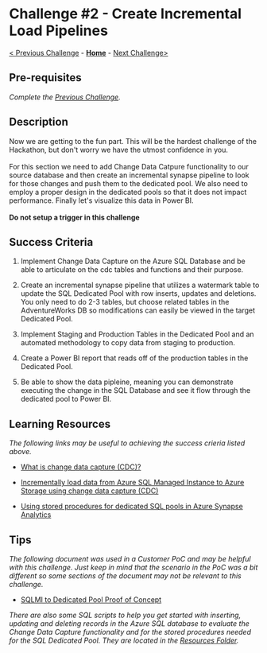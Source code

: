# Challenge #2 - Create Incremental Load Pipelines

[< Previous Challenge](Challenge-01.md) - **[Home](../README.md)** - [Next Challenge>](Challenge-03.md)

## Pre-requisites

*Complete the [Previous Challenge](Challenge-01.md).*

## Description

Now we are getting to the fun part.  This will be the hardest challenge of the Hackathon, but don't worry we have the utmost confidence in you.
<br>&nbsp;<br>
For this section we need to add Change Data Catpure functionality to our source database and then create an incremental synapse pipeline to look for those changes and push them to the dedicated pool.  We also need to employ a proper design in the dedicated pools so that it does not impact performance.  Finally let's visualize this data in Power BI.
<br>&nbsp;<br>
<B>Do not setup a trigger in this challenge</B>


## Success Criteria

1. Implement Change Data Capture on the Azure SQL Database and be able to articulate on the cdc tables and functions and their purpose.

2. Create an incremental synapse pipeline that utilizes a watermark table to update the SQL Dedicated Pool with row inserts, updates and deletions.  You only need to do 2-3 tables, but choose related tables in the AdventureWorks DB so modifications can easily be viewed in the target Dedicated Pool. 

3. Implement Staging and Production Tables in the Dedicated Pool and an automated methodology to copy data from staging to production.

4. Create a Power BI report that reads off of the production tables in the Dedicated Pool.

5. Be able to show the data pipleine, meaning you can demonstrate executing the change in the SQL Database and see it flow through the dedicated pool to Power BI.


## Learning Resources

*The following links may be useful to achieving the success crieria listed above.*

- [What is change data capture (CDC)?](https://docs.microsoft.com/en-us/sql/relational-databases/track-changes/about-change-data-capture-sql-server?view=sql-server-ver15)

- [Incrementally load data from Azure SQL Managed Instance to Azure Storage using change data capture (CDC)](https://docs.microsoft.com/en-us/azure/data-factory/tutorial-incremental-copy-change-data-capture-feature-portal)

- [Using stored procedures for dedicated SQL pools in Azure Synapse Analytics](https://docs.microsoft.com/en-us/azure/synapse-analytics/sql-data-warehouse/sql-data-warehouse-develop-stored-procedures)


## Tips

*The following document was used in a Customer PoC and may be helpful with this challenge.  Just keep in mind that the scenario in the PoC was a bit different so some sections of the document may not be relevant to this challenge.*

- [SQLMI to Dedicated Pool Proof of Concept](./Resources/SQLMItoDedicatedPoolProofofConcept.docx)

*There are also some SQL scripts to help you get started with inserting, updating and deleting records in the Azure SQL database to evaluate the Change Data Capture functionality and for the stored procedures needed for the SQL Dedicated Pool.  They are located in the [Resources Folder](./Resources/).*